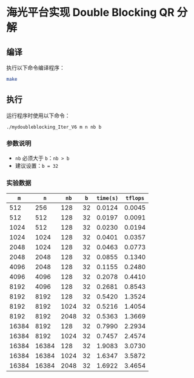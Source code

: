 # 海光平台实现 Double Blocking QR 分解

## 编译
执行以下命令编译程序：
```bash
make
```

## 执行
运行程序时使用以下命令：
```bash
./mydoubleblocking_Iter_V6 m n nb b
```

### 参数说明
- `nb` 必须大于 `b`：`nb > b`
- 建议设置：`b = 32`

### 实验数据

| `m`     | `n`     | `nb`   | `b`   | `time(s)` | `tflops` |  
|---------|---------|--------|-------|-----------|----------|  
| 512     | 256     | 128    | 32    | 0.0124    | 0.0045   |  
| 512     | 512     | 128    | 32    | 0.0197    | 0.0091   |  
| 1024    | 512     | 128    | 32    | 0.0230    | 0.0194   |  
| 1024    | 1024    | 128    | 32    | 0.0401    | 0.0357   |  
| 2048    | 1024    | 128    | 32    | 0.0463    | 0.0773   |  
| 2048    | 2048    | 128    | 32    | 0.0855    | 0.1340   |  
| 4096    | 2048    | 128    | 32    | 0.1155    | 0.2480   |  
| 4096    | 4096    | 128    | 32    | 0.2078    | 0.4410   |  
| 8192    | 4096    | 128    | 32    | 0.2681    | 0.8543   |  
| 8192    | 8192    | 128    | 32    | 0.5420    | 1.3524   |  
| 8192    | 8192    | 1024   | 32    | 0.5216    | 1.4054   |  
| 8192    | 8192    | 2048   | 32    | 0.5363    | 1.3669   |  
| 16384   | 8192    | 128    | 32    | 0.7990    | 2.2934   |  
| 16384   | 8192    | 1024   | 32    | 0.7457    | 2.4574   |  
| 16384   | 16384   | 128    | 32    | 1.9083    | 3.0730   |  
| 16384   | 16384   | 1024   | 32    | 1.6347    | 3.5872   |  
| 16384   | 16384   | 2048   | 32    | 1.6922    | 3.4654   |  
